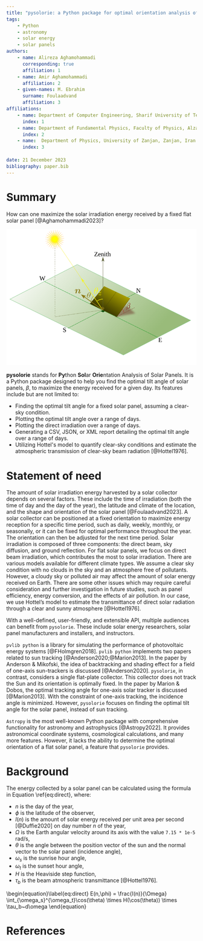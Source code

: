 ```yaml
---
title: "pysolorie: a Python package for optimal orientation analysis of solar panels"
tags:
    - Python
    - astronomy
    - solar energy
    - solar panels
authors:
    - name: Alireza Aghamohammadi
      corresponding: true
      affiliation: 1
    - name: Amir Aghamohammadi
      affiliation: 2
    - given-names: M. Ebrahim
      surname: Foulaadvand
      affiliation: 3
affiliations:
    - name: Department of Computer Engineering, Sharif University of Technology, Tehran, Iran
      index: 1
    - name: Department of Fundamental Physics, Faculty of Physics, Alzahra University, Tehran, Iran
      index: 2
    - name:  Department of Physics, University of Zanjan, Zanjan, Iran
      index: 3

date: 21 December 2023
bibliography: paper.bib
---
```


# Summary
How can one maximize the solar irradiation energy received by a fixed flat solar panel [@Aghamohammadi2023]?

![Orientational angles of a flat solar panel.\label{fig:opt}](solarpanel.svg)

**pysolorie** stands for **Py**thon **Sol**ar **Orie**ntation Analysis of Solar Panels. It is a Python package designed to help you find the optimal tilt angle of solar panels, $\beta$, to maximize the energy received for a given day. Its features include but are not limited to:

- Finding the optimal tilt angle for a fixed solar panel, assuming a clear-sky condition.
- Plotting the optimal tilt angle over a range of days.
- Plotting the direct irradiation over a range of days.
- Generating a CSV, JSON, or XML report detailing the optimal tilt angle over a range of days.
- Utilizing Hottel's model to quantify clear-sky conditions and estimate the atmospheric transmission of clear-sky beam radiation [@Hottel1976].


# Statement of need
The amount of solar irradiation energy harvested by a solar collector depends on several factors. These include the time of irradiation (both the time of day and the day of the year), the latitude and climate of the location, and the shape and orientation of the solar panel [@Foulaadvand2023].
A solar collector can be positioned at a fixed orientation to maximize energy reception for a specific time period, such as daily, weekly, monthly, or seasonally, or it can be fixed for optimal performance throughout the year. The orientation can then be adjusted for the next time period.
Solar irradiation is composed of three components: the direct beam, sky diffusion, and ground reflection. For flat solar panels, we focus on direct beam irradiation, which contributes the most to solar irradiation. There are various models available for different climate types. We assume a clear sky condition with no clouds in the sky and an atmosphere free of pollutants. However, a cloudy sky or polluted air may affect the amount of solar energy received on Earth. There are some other issues which may require careful consideration and further investigation in future studies, such as panel efficiency, energy conversion, and the effects of air pollution.
 In our case, we use Hottel’s model to estimate the transmittance of direct solar radiation through a clear and sunny atmosphere [@Hottel1976].

 With a well-defined, user-friendly, and extensible API, multiple audiences can benefit from `pysolorie`. These include solar energy researchers, solar panel manufacturers and installers, and instructors.

`pvlib python` is a library for simulating the performance of photovoltaic energy systems [@FHolmgren2018]. `pvlib python` implements two papers related to sun tracking [@Anderson2020;@Marion2013]. In the paper by Anderson & Mikofski,
the idea of backtracking and shading effect for a field of one-axis sun-trackers is discussed [@Anderson2020]. `pysolorie`, in contrast, considers a single flat-plate collector. This collector does not track the Sun and its orientation is optimally fixed. In the paper by Marion & Dobos, the optimal tracking angle for one-axis solar tracker is discussed [@Marion2013]. With the constraint of one-axis tracking, the incidence angle is minimized. However, `pysolorie` focuses on finding the optimal tilt angle for the solar panel, instead of sun tracking.

`Astropy` is the most well-known Python package with comprehensive functionality for astronomy and astrophysics [@Astropy2022]. It provides astronomical coordinate systems, cosmological calculations, and many more features. However, it lacks the ability to determine the optimal orientation of a flat solar panel, a feature that `pysolorie` provides.




# Background
The energy collected by a solar panel can be calculated using the formula in Equation \ref{eq:direct}, where:

- $n$ is the day of the year,
- $\phi$ is the latitude of the observer,
- $I(n)$ is the amount of solar energy received per unit area per second [@Duffie2020]  on day number $n$ of the year,
- $\Omega$ is the Earth angular velocity around its axis with the value `7.15 * 1e-5` rad/s,
- $\theta$ is the angle between the position vector of the sun and the normal vector to the solar panel (incidence angle),
- $\omega_s$ is the sunrise hour angle,
- $\omega_t$ is the sunset hour angle,
- $H$ is the Heaviside step function,
- $\tau_b$ is the beam atmospheric transmittance [@Hottel1976].

\begin{equation}\label{eq:direct}
E(n,\phi) = \frac{I(n)}{\Omega} \int_{\omega_s}^{\omega_t}\cos(\theta) \times H(\cos(\theta)) \times \tau_b~d\omega
\end{equation}




# References
